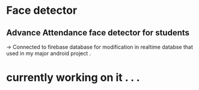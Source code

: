 # Face detector 

## Advance Attendance face detector for students

-> Connected to firebase database for modification in realtime databse that used in my major android project .

# currently working on it . . .
